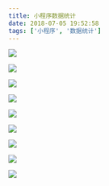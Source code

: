 ```yaml
---
title: 小程序数据统计
date: 2018-07-05 19:52:58
tags: ['小程序', '数据统计']
---
```


![](https://imgs.sanbaofengs.com/18-7-5/2876189.jpg)

![](https://imgs.sanbaofengs.com/18-7-5/75423093.jpg)

![](https://imgs.sanbaofengs.com/18-7-5/5805984.jpg)

![](https://imgs.sanbaofengs.com/18-7-5/86753295.jpg)

![](https://imgs.sanbaofengs.com/18-7-5/55087987.jpg)

![](https://imgs.sanbaofengs.com/18-7-5/34485341.jpg)

![](https://imgs.sanbaofengs.com/18-7-5/93799362.jpg)

![](https://imgs.sanbaofengs.com/18-7-5/35611093.jpg)

![](https://imgs.sanbaofengs.com/18-7-5/83381765.jpg)
